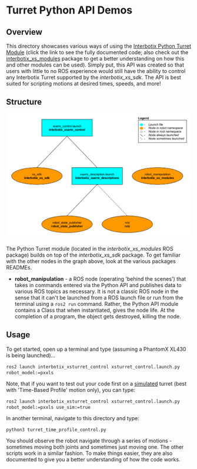 # Turret Python API Demos

## Overview
This directory showcases various ways of using the [Interbotix Python Turret Module](https://github.com/Interbotix/interbotix_ros_toolboxes/blob/rolling/interbotix_xs_toolbox/interbotix_xs_modules/interbotix_xs_modules/xs_robot/turret.py) (click the link to see the fully documented code; also check out the [interbotix_xs_modules](https://github.com/Interbotix/interbotix_ros_toolboxes/blob/rolling/interbotix_xs_toolbox/interbotix_xs_modules/interbotix_xs_modules) package to get a better understanding on how this and other modules can be used). Simply put, this API was created so that users with little to no ROS experience would still have the ability to control any Interbotix Turret supported by the *interbotix_xs_sdk*. The API is best suited for scripting motions at desired times, speeds, and more!

## Structure
![xsturret_python_demos_flowchart](images/xsturret_python_demos_flowchart.png)

The Python Turret module (located in the *interbotix_xs_modules* ROS package) builds on top of the *interbotix_xs_sdk* package. To get familiar with the other nodes in the graph above, look at the various packages READMEs.
- **robot_manipulation** - a ROS node (operating 'behind the scenes') that takes in commands entered via the Python API and publishes data to various ROS topics as necessary. It is not a classic ROS node in the sense that it can't be launched from a ROS launch file or run from the terminal using a `ros2 run` command. Rather, the Python API module contains a Class that when instantiated, gives the node life. At the completion of a program, the object gets destroyed, killing the node.

## Usage
To get started, open up a terminal and type (assuming a PhantomX XL430 is being launched)...
```
ros2 launch interbotix_xsturret_control xsturret_control.launch.py robot_model:=pxxls
```

Note, that if you want to test out your code first on a [simulated](https://github.com/Interbotix/interbotix_ros_core/tree/main/interbotix_ros_xseries/interbotix_xs_sdk#overview) turret (best with 'Time-Based Profile' motion only), you can type:

```
ros2 launch interbotix_xsturret_control xsturret_control.launch.py robot_model:=pxxls use_sim:=true
```

In another terminal, navigate to this directory and type:
```
python3 turret_time_profile_control.py
```
You should observe the robot navigate through a series of motions - sometimes moving both joints and sometimes just moving one. The other scripts work in a similar fashion. To make things easier, they are also documented to give you a better understanding of how the code works.
